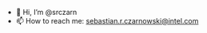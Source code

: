 - 👋 Hi, I’m @srczarn
- 📫 How to reach me: sebastian.r.czarnowski@intel.com

<!---
srczarn/srczarn is a ✨ special ✨ repository because its `README.md` (this file) appears on your GitHub profile.
You can click the Preview link to take a look at your changes.
--->
